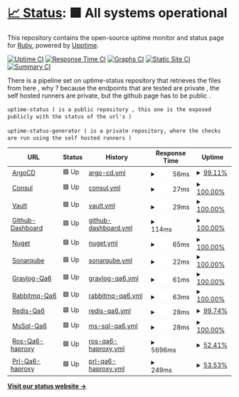 # [📈 Status](https://callruby.github.io/uptime-status): <!--live status--> **🟩 All systems operational**

This repository contains the open-source uptime monitor and status page for [Ruby](http://ruby.com), powered by [Upptime](https://github.com/upptime/upptime).

[![Uptime CI](https://github.com/callruby/uptime-status/workflows/Uptime%20CI/badge.svg)](https://github.com/callruby/uptime-status/actions?query=workflow%3A%22Uptime+CI%22)
[![Response Time CI](https://github.com/callruby/uptime-status/workflows/Response%20Time%20CI/badge.svg)](https://github.com/callruby/uptime-status/actions?query=workflow%3A%22Response+Time+CI%22)
[![Graphs CI](https://github.com/callruby/uptime-status/workflows/Graphs%20CI/badge.svg)](https://github.com/callruby/uptime-status/actions?query=workflow%3A%22Graphs+CI%22)
[![Static Site CI](https://github.com/callruby/uptime-status/workflows/Static%20Site%20CI/badge.svg)](https://github.com/callruby/uptime-status/actions?query=workflow%3A%22Static+Site+CI%22)
[![Summary CI](https://github.com/callruby/uptime-status/workflows/Summary%20CI/badge.svg)](https://github.com/callruby/uptime-status/actions?query=workflow%3A%22Summary+CI%22)

There is a pipeline set on uptime-status repository that retrieves the files from here , why ? because the endpoints that are tested are private , the self hosted runners are private, but the github page has to be public .

    uptime-status ( is a public repository , this one is the exposed publicly with the status of the url's )

    uptime-status-generator ( is a private repository, where the checks are run using the self hosted runners )

<!--start: status pages-->
<!-- This summary is generated by Upptime (https://github.com/upptime/upptime) -->
<!-- Do not edit this manually, your changes will be overwritten -->
<!-- prettier-ignore -->
| URL | Status | History | Response Time | Uptime |
| --- | ------ | ------- | ------------- | ------ |
| <img alt="" src="https://favicons.githubusercontent.com/null" height="13"> [ArgoCD](argocd.devops.ruby.com) | 🟩 Up | [argo-cd.yml](https://github.com/callruby/uptime-status-generator/commits/HEAD/history/argo-cd.yml) | <details><summary><img alt="Response time graph" src="./graphs/argo-cd/response-time-week.png" height="20"> 56ms</summary><br><a href="https://callruby.github.io/uptime-status/history/argo-cd"><img alt="Response time 56" src="https://img.shields.io/endpoint?url=https%3A%2F%2Fraw.githubusercontent.com%2Fcallruby%2Fuptime-status-generator%2FHEAD%2Fapi%2Fargo-cd%2Fresponse-time.json"></a><br><a href="https://callruby.github.io/uptime-status/history/argo-cd"><img alt="24-hour response time 67" src="https://img.shields.io/endpoint?url=https%3A%2F%2Fraw.githubusercontent.com%2Fcallruby%2Fuptime-status-generator%2FHEAD%2Fapi%2Fargo-cd%2Fresponse-time-day.json"></a><br><a href="https://callruby.github.io/uptime-status/history/argo-cd"><img alt="7-day response time 56" src="https://img.shields.io/endpoint?url=https%3A%2F%2Fraw.githubusercontent.com%2Fcallruby%2Fuptime-status-generator%2FHEAD%2Fapi%2Fargo-cd%2Fresponse-time-week.json"></a><br><a href="https://callruby.github.io/uptime-status/history/argo-cd"><img alt="30-day response time 56" src="https://img.shields.io/endpoint?url=https%3A%2F%2Fraw.githubusercontent.com%2Fcallruby%2Fuptime-status-generator%2FHEAD%2Fapi%2Fargo-cd%2Fresponse-time-month.json"></a><br><a href="https://callruby.github.io/uptime-status/history/argo-cd"><img alt="1-year response time 56" src="https://img.shields.io/endpoint?url=https%3A%2F%2Fraw.githubusercontent.com%2Fcallruby%2Fuptime-status-generator%2FHEAD%2Fapi%2Fargo-cd%2Fresponse-time-year.json"></a></details> | <details><summary><a href="https://callruby.github.io/uptime-status/history/argo-cd">99.11%</a></summary><a href="https://callruby.github.io/uptime-status/history/argo-cd"><img alt="All-time uptime 99.11%" src="https://img.shields.io/endpoint?url=https%3A%2F%2Fraw.githubusercontent.com%2Fcallruby%2Fuptime-status-generator%2FHEAD%2Fapi%2Fargo-cd%2Fuptime.json"></a><br><a href="https://callruby.github.io/uptime-status/history/argo-cd"><img alt="24-hour uptime 100.00%" src="https://img.shields.io/endpoint?url=https%3A%2F%2Fraw.githubusercontent.com%2Fcallruby%2Fuptime-status-generator%2FHEAD%2Fapi%2Fargo-cd%2Fuptime-day.json"></a><br><a href="https://callruby.github.io/uptime-status/history/argo-cd"><img alt="7-day uptime 99.11%" src="https://img.shields.io/endpoint?url=https%3A%2F%2Fraw.githubusercontent.com%2Fcallruby%2Fuptime-status-generator%2FHEAD%2Fapi%2Fargo-cd%2Fuptime-week.json"></a><br><a href="https://callruby.github.io/uptime-status/history/argo-cd"><img alt="30-day uptime 99.11%" src="https://img.shields.io/endpoint?url=https%3A%2F%2Fraw.githubusercontent.com%2Fcallruby%2Fuptime-status-generator%2FHEAD%2Fapi%2Fargo-cd%2Fuptime-month.json"></a><br><a href="https://callruby.github.io/uptime-status/history/argo-cd"><img alt="1-year uptime 99.11%" src="https://img.shields.io/endpoint?url=https%3A%2F%2Fraw.githubusercontent.com%2Fcallruby%2Fuptime-status-generator%2FHEAD%2Fapi%2Fargo-cd%2Fuptime-year.json"></a></details>
| <img alt="" src="https://favicons.githubusercontent.com/null" height="13"> [Consul](consul.devops.ruby.com) | 🟩 Up | [consul.yml](https://github.com/callruby/uptime-status-generator/commits/HEAD/history/consul.yml) | <details><summary><img alt="Response time graph" src="./graphs/consul/response-time-week.png" height="20"> 27ms</summary><br><a href="https://callruby.github.io/uptime-status/history/consul"><img alt="Response time 27" src="https://img.shields.io/endpoint?url=https%3A%2F%2Fraw.githubusercontent.com%2Fcallruby%2Fuptime-status-generator%2FHEAD%2Fapi%2Fconsul%2Fresponse-time.json"></a><br><a href="https://callruby.github.io/uptime-status/history/consul"><img alt="24-hour response time 33" src="https://img.shields.io/endpoint?url=https%3A%2F%2Fraw.githubusercontent.com%2Fcallruby%2Fuptime-status-generator%2FHEAD%2Fapi%2Fconsul%2Fresponse-time-day.json"></a><br><a href="https://callruby.github.io/uptime-status/history/consul"><img alt="7-day response time 27" src="https://img.shields.io/endpoint?url=https%3A%2F%2Fraw.githubusercontent.com%2Fcallruby%2Fuptime-status-generator%2FHEAD%2Fapi%2Fconsul%2Fresponse-time-week.json"></a><br><a href="https://callruby.github.io/uptime-status/history/consul"><img alt="30-day response time 27" src="https://img.shields.io/endpoint?url=https%3A%2F%2Fraw.githubusercontent.com%2Fcallruby%2Fuptime-status-generator%2FHEAD%2Fapi%2Fconsul%2Fresponse-time-month.json"></a><br><a href="https://callruby.github.io/uptime-status/history/consul"><img alt="1-year response time 27" src="https://img.shields.io/endpoint?url=https%3A%2F%2Fraw.githubusercontent.com%2Fcallruby%2Fuptime-status-generator%2FHEAD%2Fapi%2Fconsul%2Fresponse-time-year.json"></a></details> | <details><summary><a href="https://callruby.github.io/uptime-status/history/consul">100.00%</a></summary><a href="https://callruby.github.io/uptime-status/history/consul"><img alt="All-time uptime 100.00%" src="https://img.shields.io/endpoint?url=https%3A%2F%2Fraw.githubusercontent.com%2Fcallruby%2Fuptime-status-generator%2FHEAD%2Fapi%2Fconsul%2Fuptime.json"></a><br><a href="https://callruby.github.io/uptime-status/history/consul"><img alt="24-hour uptime 100.00%" src="https://img.shields.io/endpoint?url=https%3A%2F%2Fraw.githubusercontent.com%2Fcallruby%2Fuptime-status-generator%2FHEAD%2Fapi%2Fconsul%2Fuptime-day.json"></a><br><a href="https://callruby.github.io/uptime-status/history/consul"><img alt="7-day uptime 100.00%" src="https://img.shields.io/endpoint?url=https%3A%2F%2Fraw.githubusercontent.com%2Fcallruby%2Fuptime-status-generator%2FHEAD%2Fapi%2Fconsul%2Fuptime-week.json"></a><br><a href="https://callruby.github.io/uptime-status/history/consul"><img alt="30-day uptime 100.00%" src="https://img.shields.io/endpoint?url=https%3A%2F%2Fraw.githubusercontent.com%2Fcallruby%2Fuptime-status-generator%2FHEAD%2Fapi%2Fconsul%2Fuptime-month.json"></a><br><a href="https://callruby.github.io/uptime-status/history/consul"><img alt="1-year uptime 100.00%" src="https://img.shields.io/endpoint?url=https%3A%2F%2Fraw.githubusercontent.com%2Fcallruby%2Fuptime-status-generator%2FHEAD%2Fapi%2Fconsul%2Fuptime-year.json"></a></details>
| <img alt="" src="https://favicons.githubusercontent.com/8200" height="13"> [Vault](vault.devops.ruby.com:8200) | 🟩 Up | [vault.yml](https://github.com/callruby/uptime-status-generator/commits/HEAD/history/vault.yml) | <details><summary><img alt="Response time graph" src="./graphs/vault/response-time-week.png" height="20"> 29ms</summary><br><a href="https://callruby.github.io/uptime-status/history/vault"><img alt="Response time 29" src="https://img.shields.io/endpoint?url=https%3A%2F%2Fraw.githubusercontent.com%2Fcallruby%2Fuptime-status-generator%2FHEAD%2Fapi%2Fvault%2Fresponse-time.json"></a><br><a href="https://callruby.github.io/uptime-status/history/vault"><img alt="24-hour response time 23" src="https://img.shields.io/endpoint?url=https%3A%2F%2Fraw.githubusercontent.com%2Fcallruby%2Fuptime-status-generator%2FHEAD%2Fapi%2Fvault%2Fresponse-time-day.json"></a><br><a href="https://callruby.github.io/uptime-status/history/vault"><img alt="7-day response time 29" src="https://img.shields.io/endpoint?url=https%3A%2F%2Fraw.githubusercontent.com%2Fcallruby%2Fuptime-status-generator%2FHEAD%2Fapi%2Fvault%2Fresponse-time-week.json"></a><br><a href="https://callruby.github.io/uptime-status/history/vault"><img alt="30-day response time 29" src="https://img.shields.io/endpoint?url=https%3A%2F%2Fraw.githubusercontent.com%2Fcallruby%2Fuptime-status-generator%2FHEAD%2Fapi%2Fvault%2Fresponse-time-month.json"></a><br><a href="https://callruby.github.io/uptime-status/history/vault"><img alt="1-year response time 29" src="https://img.shields.io/endpoint?url=https%3A%2F%2Fraw.githubusercontent.com%2Fcallruby%2Fuptime-status-generator%2FHEAD%2Fapi%2Fvault%2Fresponse-time-year.json"></a></details> | <details><summary><a href="https://callruby.github.io/uptime-status/history/vault">100.00%</a></summary><a href="https://callruby.github.io/uptime-status/history/vault"><img alt="All-time uptime 100.00%" src="https://img.shields.io/endpoint?url=https%3A%2F%2Fraw.githubusercontent.com%2Fcallruby%2Fuptime-status-generator%2FHEAD%2Fapi%2Fvault%2Fuptime.json"></a><br><a href="https://callruby.github.io/uptime-status/history/vault"><img alt="24-hour uptime 100.00%" src="https://img.shields.io/endpoint?url=https%3A%2F%2Fraw.githubusercontent.com%2Fcallruby%2Fuptime-status-generator%2FHEAD%2Fapi%2Fvault%2Fuptime-day.json"></a><br><a href="https://callruby.github.io/uptime-status/history/vault"><img alt="7-day uptime 100.00%" src="https://img.shields.io/endpoint?url=https%3A%2F%2Fraw.githubusercontent.com%2Fcallruby%2Fuptime-status-generator%2FHEAD%2Fapi%2Fvault%2Fuptime-week.json"></a><br><a href="https://callruby.github.io/uptime-status/history/vault"><img alt="30-day uptime 100.00%" src="https://img.shields.io/endpoint?url=https%3A%2F%2Fraw.githubusercontent.com%2Fcallruby%2Fuptime-status-generator%2FHEAD%2Fapi%2Fvault%2Fuptime-month.json"></a><br><a href="https://callruby.github.io/uptime-status/history/vault"><img alt="1-year uptime 100.00%" src="https://img.shields.io/endpoint?url=https%3A%2F%2Fraw.githubusercontent.com%2Fcallruby%2Fuptime-status-generator%2FHEAD%2Fapi%2Fvault%2Fuptime-year.json"></a></details>
| <img alt="" src="https://favicons.githubusercontent.com/8080" height="13"> [Github-Dashboard](github-dashboard.dev.devops.ruby.com:8080) | 🟩 Up | [github-dashboard.yml](https://github.com/callruby/uptime-status-generator/commits/HEAD/history/github-dashboard.yml) | <details><summary><img alt="Response time graph" src="./graphs/github-dashboard/response-time-week.png" height="20"> 114ms</summary><br><a href="https://callruby.github.io/uptime-status/history/github-dashboard"><img alt="Response time 114" src="https://img.shields.io/endpoint?url=https%3A%2F%2Fraw.githubusercontent.com%2Fcallruby%2Fuptime-status-generator%2FHEAD%2Fapi%2Fgithub-dashboard%2Fresponse-time.json"></a><br><a href="https://callruby.github.io/uptime-status/history/github-dashboard"><img alt="24-hour response time 59" src="https://img.shields.io/endpoint?url=https%3A%2F%2Fraw.githubusercontent.com%2Fcallruby%2Fuptime-status-generator%2FHEAD%2Fapi%2Fgithub-dashboard%2Fresponse-time-day.json"></a><br><a href="https://callruby.github.io/uptime-status/history/github-dashboard"><img alt="7-day response time 114" src="https://img.shields.io/endpoint?url=https%3A%2F%2Fraw.githubusercontent.com%2Fcallruby%2Fuptime-status-generator%2FHEAD%2Fapi%2Fgithub-dashboard%2Fresponse-time-week.json"></a><br><a href="https://callruby.github.io/uptime-status/history/github-dashboard"><img alt="30-day response time 114" src="https://img.shields.io/endpoint?url=https%3A%2F%2Fraw.githubusercontent.com%2Fcallruby%2Fuptime-status-generator%2FHEAD%2Fapi%2Fgithub-dashboard%2Fresponse-time-month.json"></a><br><a href="https://callruby.github.io/uptime-status/history/github-dashboard"><img alt="1-year response time 114" src="https://img.shields.io/endpoint?url=https%3A%2F%2Fraw.githubusercontent.com%2Fcallruby%2Fuptime-status-generator%2FHEAD%2Fapi%2Fgithub-dashboard%2Fresponse-time-year.json"></a></details> | <details><summary><a href="https://callruby.github.io/uptime-status/history/github-dashboard">100.00%</a></summary><a href="https://callruby.github.io/uptime-status/history/github-dashboard"><img alt="All-time uptime 100.00%" src="https://img.shields.io/endpoint?url=https%3A%2F%2Fraw.githubusercontent.com%2Fcallruby%2Fuptime-status-generator%2FHEAD%2Fapi%2Fgithub-dashboard%2Fuptime.json"></a><br><a href="https://callruby.github.io/uptime-status/history/github-dashboard"><img alt="24-hour uptime 100.00%" src="https://img.shields.io/endpoint?url=https%3A%2F%2Fraw.githubusercontent.com%2Fcallruby%2Fuptime-status-generator%2FHEAD%2Fapi%2Fgithub-dashboard%2Fuptime-day.json"></a><br><a href="https://callruby.github.io/uptime-status/history/github-dashboard"><img alt="7-day uptime 100.00%" src="https://img.shields.io/endpoint?url=https%3A%2F%2Fraw.githubusercontent.com%2Fcallruby%2Fuptime-status-generator%2FHEAD%2Fapi%2Fgithub-dashboard%2Fuptime-week.json"></a><br><a href="https://callruby.github.io/uptime-status/history/github-dashboard"><img alt="30-day uptime 100.00%" src="https://img.shields.io/endpoint?url=https%3A%2F%2Fraw.githubusercontent.com%2Fcallruby%2Fuptime-status-generator%2FHEAD%2Fapi%2Fgithub-dashboard%2Fuptime-month.json"></a><br><a href="https://callruby.github.io/uptime-status/history/github-dashboard"><img alt="1-year uptime 100.00%" src="https://img.shields.io/endpoint?url=https%3A%2F%2Fraw.githubusercontent.com%2Fcallruby%2Fuptime-status-generator%2FHEAD%2Fapi%2Fgithub-dashboard%2Fuptime-year.json"></a></details>
| <img alt="" src="https://favicons.githubusercontent.com/null" height="13"> [Nuget](nuget.callruby.online) | 🟩 Up | [nuget.yml](https://github.com/callruby/uptime-status-generator/commits/HEAD/history/nuget.yml) | <details><summary><img alt="Response time graph" src="./graphs/nuget/response-time-week.png" height="20"> 65ms</summary><br><a href="https://callruby.github.io/uptime-status/history/nuget"><img alt="Response time 65" src="https://img.shields.io/endpoint?url=https%3A%2F%2Fraw.githubusercontent.com%2Fcallruby%2Fuptime-status-generator%2FHEAD%2Fapi%2Fnuget%2Fresponse-time.json"></a><br><a href="https://callruby.github.io/uptime-status/history/nuget"><img alt="24-hour response time 65" src="https://img.shields.io/endpoint?url=https%3A%2F%2Fraw.githubusercontent.com%2Fcallruby%2Fuptime-status-generator%2FHEAD%2Fapi%2Fnuget%2Fresponse-time-day.json"></a><br><a href="https://callruby.github.io/uptime-status/history/nuget"><img alt="7-day response time 65" src="https://img.shields.io/endpoint?url=https%3A%2F%2Fraw.githubusercontent.com%2Fcallruby%2Fuptime-status-generator%2FHEAD%2Fapi%2Fnuget%2Fresponse-time-week.json"></a><br><a href="https://callruby.github.io/uptime-status/history/nuget"><img alt="30-day response time 65" src="https://img.shields.io/endpoint?url=https%3A%2F%2Fraw.githubusercontent.com%2Fcallruby%2Fuptime-status-generator%2FHEAD%2Fapi%2Fnuget%2Fresponse-time-month.json"></a><br><a href="https://callruby.github.io/uptime-status/history/nuget"><img alt="1-year response time 65" src="https://img.shields.io/endpoint?url=https%3A%2F%2Fraw.githubusercontent.com%2Fcallruby%2Fuptime-status-generator%2FHEAD%2Fapi%2Fnuget%2Fresponse-time-year.json"></a></details> | <details><summary><a href="https://callruby.github.io/uptime-status/history/nuget">100.00%</a></summary><a href="https://callruby.github.io/uptime-status/history/nuget"><img alt="All-time uptime 100.00%" src="https://img.shields.io/endpoint?url=https%3A%2F%2Fraw.githubusercontent.com%2Fcallruby%2Fuptime-status-generator%2FHEAD%2Fapi%2Fnuget%2Fuptime.json"></a><br><a href="https://callruby.github.io/uptime-status/history/nuget"><img alt="24-hour uptime 100.00%" src="https://img.shields.io/endpoint?url=https%3A%2F%2Fraw.githubusercontent.com%2Fcallruby%2Fuptime-status-generator%2FHEAD%2Fapi%2Fnuget%2Fuptime-day.json"></a><br><a href="https://callruby.github.io/uptime-status/history/nuget"><img alt="7-day uptime 100.00%" src="https://img.shields.io/endpoint?url=https%3A%2F%2Fraw.githubusercontent.com%2Fcallruby%2Fuptime-status-generator%2FHEAD%2Fapi%2Fnuget%2Fuptime-week.json"></a><br><a href="https://callruby.github.io/uptime-status/history/nuget"><img alt="30-day uptime 100.00%" src="https://img.shields.io/endpoint?url=https%3A%2F%2Fraw.githubusercontent.com%2Fcallruby%2Fuptime-status-generator%2FHEAD%2Fapi%2Fnuget%2Fuptime-month.json"></a><br><a href="https://callruby.github.io/uptime-status/history/nuget"><img alt="1-year uptime 100.00%" src="https://img.shields.io/endpoint?url=https%3A%2F%2Fraw.githubusercontent.com%2Fcallruby%2Fuptime-status-generator%2FHEAD%2Fapi%2Fnuget%2Fuptime-year.json"></a></details>
| <img alt="" src="https://favicons.githubusercontent.com/9000" height="13"> [Sonarqube](sonarqube.devops.ruby.com:9000) | 🟩 Up | [sonarqube.yml](https://github.com/callruby/uptime-status-generator/commits/HEAD/history/sonarqube.yml) | <details><summary><img alt="Response time graph" src="./graphs/sonarqube/response-time-week.png" height="20"> 22ms</summary><br><a href="https://callruby.github.io/uptime-status/history/sonarqube"><img alt="Response time 22" src="https://img.shields.io/endpoint?url=https%3A%2F%2Fraw.githubusercontent.com%2Fcallruby%2Fuptime-status-generator%2FHEAD%2Fapi%2Fsonarqube%2Fresponse-time.json"></a><br><a href="https://callruby.github.io/uptime-status/history/sonarqube"><img alt="24-hour response time 22" src="https://img.shields.io/endpoint?url=https%3A%2F%2Fraw.githubusercontent.com%2Fcallruby%2Fuptime-status-generator%2FHEAD%2Fapi%2Fsonarqube%2Fresponse-time-day.json"></a><br><a href="https://callruby.github.io/uptime-status/history/sonarqube"><img alt="7-day response time 22" src="https://img.shields.io/endpoint?url=https%3A%2F%2Fraw.githubusercontent.com%2Fcallruby%2Fuptime-status-generator%2FHEAD%2Fapi%2Fsonarqube%2Fresponse-time-week.json"></a><br><a href="https://callruby.github.io/uptime-status/history/sonarqube"><img alt="30-day response time 22" src="https://img.shields.io/endpoint?url=https%3A%2F%2Fraw.githubusercontent.com%2Fcallruby%2Fuptime-status-generator%2FHEAD%2Fapi%2Fsonarqube%2Fresponse-time-month.json"></a><br><a href="https://callruby.github.io/uptime-status/history/sonarqube"><img alt="1-year response time 22" src="https://img.shields.io/endpoint?url=https%3A%2F%2Fraw.githubusercontent.com%2Fcallruby%2Fuptime-status-generator%2FHEAD%2Fapi%2Fsonarqube%2Fresponse-time-year.json"></a></details> | <details><summary><a href="https://callruby.github.io/uptime-status/history/sonarqube">100.00%</a></summary><a href="https://callruby.github.io/uptime-status/history/sonarqube"><img alt="All-time uptime 100.00%" src="https://img.shields.io/endpoint?url=https%3A%2F%2Fraw.githubusercontent.com%2Fcallruby%2Fuptime-status-generator%2FHEAD%2Fapi%2Fsonarqube%2Fuptime.json"></a><br><a href="https://callruby.github.io/uptime-status/history/sonarqube"><img alt="24-hour uptime 100.00%" src="https://img.shields.io/endpoint?url=https%3A%2F%2Fraw.githubusercontent.com%2Fcallruby%2Fuptime-status-generator%2FHEAD%2Fapi%2Fsonarqube%2Fuptime-day.json"></a><br><a href="https://callruby.github.io/uptime-status/history/sonarqube"><img alt="7-day uptime 100.00%" src="https://img.shields.io/endpoint?url=https%3A%2F%2Fraw.githubusercontent.com%2Fcallruby%2Fuptime-status-generator%2FHEAD%2Fapi%2Fsonarqube%2Fuptime-week.json"></a><br><a href="https://callruby.github.io/uptime-status/history/sonarqube"><img alt="30-day uptime 100.00%" src="https://img.shields.io/endpoint?url=https%3A%2F%2Fraw.githubusercontent.com%2Fcallruby%2Fuptime-status-generator%2FHEAD%2Fapi%2Fsonarqube%2Fuptime-month.json"></a><br><a href="https://callruby.github.io/uptime-status/history/sonarqube"><img alt="1-year uptime 100.00%" src="https://img.shields.io/endpoint?url=https%3A%2F%2Fraw.githubusercontent.com%2Fcallruby%2Fuptime-status-generator%2FHEAD%2Fapi%2Fsonarqube%2Fuptime-year.json"></a></details>
| <img alt="" src="https://favicons.githubusercontent.com/9000" height="13"> [Graylog-Qa6](graylog-qa6.dev.devops.ruby.com:9000) | 🟩 Up | [graylog-qa6.yml](https://github.com/callruby/uptime-status-generator/commits/HEAD/history/graylog-qa6.yml) | <details><summary><img alt="Response time graph" src="./graphs/graylog-qa6/response-time-week.png" height="20"> 61ms</summary><br><a href="https://callruby.github.io/uptime-status/history/graylog-qa6"><img alt="Response time 61" src="https://img.shields.io/endpoint?url=https%3A%2F%2Fraw.githubusercontent.com%2Fcallruby%2Fuptime-status-generator%2FHEAD%2Fapi%2Fgraylog-qa6%2Fresponse-time.json"></a><br><a href="https://callruby.github.io/uptime-status/history/graylog-qa6"><img alt="24-hour response time 57" src="https://img.shields.io/endpoint?url=https%3A%2F%2Fraw.githubusercontent.com%2Fcallruby%2Fuptime-status-generator%2FHEAD%2Fapi%2Fgraylog-qa6%2Fresponse-time-day.json"></a><br><a href="https://callruby.github.io/uptime-status/history/graylog-qa6"><img alt="7-day response time 61" src="https://img.shields.io/endpoint?url=https%3A%2F%2Fraw.githubusercontent.com%2Fcallruby%2Fuptime-status-generator%2FHEAD%2Fapi%2Fgraylog-qa6%2Fresponse-time-week.json"></a><br><a href="https://callruby.github.io/uptime-status/history/graylog-qa6"><img alt="30-day response time 61" src="https://img.shields.io/endpoint?url=https%3A%2F%2Fraw.githubusercontent.com%2Fcallruby%2Fuptime-status-generator%2FHEAD%2Fapi%2Fgraylog-qa6%2Fresponse-time-month.json"></a><br><a href="https://callruby.github.io/uptime-status/history/graylog-qa6"><img alt="1-year response time 61" src="https://img.shields.io/endpoint?url=https%3A%2F%2Fraw.githubusercontent.com%2Fcallruby%2Fuptime-status-generator%2FHEAD%2Fapi%2Fgraylog-qa6%2Fresponse-time-year.json"></a></details> | <details><summary><a href="https://callruby.github.io/uptime-status/history/graylog-qa6">100.00%</a></summary><a href="https://callruby.github.io/uptime-status/history/graylog-qa6"><img alt="All-time uptime 100.00%" src="https://img.shields.io/endpoint?url=https%3A%2F%2Fraw.githubusercontent.com%2Fcallruby%2Fuptime-status-generator%2FHEAD%2Fapi%2Fgraylog-qa6%2Fuptime.json"></a><br><a href="https://callruby.github.io/uptime-status/history/graylog-qa6"><img alt="24-hour uptime 100.00%" src="https://img.shields.io/endpoint?url=https%3A%2F%2Fraw.githubusercontent.com%2Fcallruby%2Fuptime-status-generator%2FHEAD%2Fapi%2Fgraylog-qa6%2Fuptime-day.json"></a><br><a href="https://callruby.github.io/uptime-status/history/graylog-qa6"><img alt="7-day uptime 100.00%" src="https://img.shields.io/endpoint?url=https%3A%2F%2Fraw.githubusercontent.com%2Fcallruby%2Fuptime-status-generator%2FHEAD%2Fapi%2Fgraylog-qa6%2Fuptime-week.json"></a><br><a href="https://callruby.github.io/uptime-status/history/graylog-qa6"><img alt="30-day uptime 100.00%" src="https://img.shields.io/endpoint?url=https%3A%2F%2Fraw.githubusercontent.com%2Fcallruby%2Fuptime-status-generator%2FHEAD%2Fapi%2Fgraylog-qa6%2Fuptime-month.json"></a><br><a href="https://callruby.github.io/uptime-status/history/graylog-qa6"><img alt="1-year uptime 100.00%" src="https://img.shields.io/endpoint?url=https%3A%2F%2Fraw.githubusercontent.com%2Fcallruby%2Fuptime-status-generator%2FHEAD%2Fapi%2Fgraylog-qa6%2Fuptime-year.json"></a></details>
| <img alt="" src="https://favicons.githubusercontent.com/15672" height="13"> [Rabbitmq-Qa6](rabbitmq-qa6.dev.devops.ruby.com:15672) | 🟩 Up | [rabbitmq-qa6.yml](https://github.com/callruby/uptime-status-generator/commits/HEAD/history/rabbitmq-qa6.yml) | <details><summary><img alt="Response time graph" src="./graphs/rabbitmq-qa6/response-time-week.png" height="20"> 63ms</summary><br><a href="https://callruby.github.io/uptime-status/history/rabbitmq-qa6"><img alt="Response time 63" src="https://img.shields.io/endpoint?url=https%3A%2F%2Fraw.githubusercontent.com%2Fcallruby%2Fuptime-status-generator%2FHEAD%2Fapi%2Frabbitmq-qa6%2Fresponse-time.json"></a><br><a href="https://callruby.github.io/uptime-status/history/rabbitmq-qa6"><img alt="24-hour response time 60" src="https://img.shields.io/endpoint?url=https%3A%2F%2Fraw.githubusercontent.com%2Fcallruby%2Fuptime-status-generator%2FHEAD%2Fapi%2Frabbitmq-qa6%2Fresponse-time-day.json"></a><br><a href="https://callruby.github.io/uptime-status/history/rabbitmq-qa6"><img alt="7-day response time 63" src="https://img.shields.io/endpoint?url=https%3A%2F%2Fraw.githubusercontent.com%2Fcallruby%2Fuptime-status-generator%2FHEAD%2Fapi%2Frabbitmq-qa6%2Fresponse-time-week.json"></a><br><a href="https://callruby.github.io/uptime-status/history/rabbitmq-qa6"><img alt="30-day response time 63" src="https://img.shields.io/endpoint?url=https%3A%2F%2Fraw.githubusercontent.com%2Fcallruby%2Fuptime-status-generator%2FHEAD%2Fapi%2Frabbitmq-qa6%2Fresponse-time-month.json"></a><br><a href="https://callruby.github.io/uptime-status/history/rabbitmq-qa6"><img alt="1-year response time 63" src="https://img.shields.io/endpoint?url=https%3A%2F%2Fraw.githubusercontent.com%2Fcallruby%2Fuptime-status-generator%2FHEAD%2Fapi%2Frabbitmq-qa6%2Fresponse-time-year.json"></a></details> | <details><summary><a href="https://callruby.github.io/uptime-status/history/rabbitmq-qa6">100.00%</a></summary><a href="https://callruby.github.io/uptime-status/history/rabbitmq-qa6"><img alt="All-time uptime 100.00%" src="https://img.shields.io/endpoint?url=https%3A%2F%2Fraw.githubusercontent.com%2Fcallruby%2Fuptime-status-generator%2FHEAD%2Fapi%2Frabbitmq-qa6%2Fuptime.json"></a><br><a href="https://callruby.github.io/uptime-status/history/rabbitmq-qa6"><img alt="24-hour uptime 100.00%" src="https://img.shields.io/endpoint?url=https%3A%2F%2Fraw.githubusercontent.com%2Fcallruby%2Fuptime-status-generator%2FHEAD%2Fapi%2Frabbitmq-qa6%2Fuptime-day.json"></a><br><a href="https://callruby.github.io/uptime-status/history/rabbitmq-qa6"><img alt="7-day uptime 100.00%" src="https://img.shields.io/endpoint?url=https%3A%2F%2Fraw.githubusercontent.com%2Fcallruby%2Fuptime-status-generator%2FHEAD%2Fapi%2Frabbitmq-qa6%2Fuptime-week.json"></a><br><a href="https://callruby.github.io/uptime-status/history/rabbitmq-qa6"><img alt="30-day uptime 100.00%" src="https://img.shields.io/endpoint?url=https%3A%2F%2Fraw.githubusercontent.com%2Fcallruby%2Fuptime-status-generator%2FHEAD%2Fapi%2Frabbitmq-qa6%2Fuptime-month.json"></a><br><a href="https://callruby.github.io/uptime-status/history/rabbitmq-qa6"><img alt="1-year uptime 100.00%" src="https://img.shields.io/endpoint?url=https%3A%2F%2Fraw.githubusercontent.com%2Fcallruby%2Fuptime-status-generator%2FHEAD%2Fapi%2Frabbitmq-qa6%2Fuptime-year.json"></a></details>
| <img alt="" src="https://favicons.githubusercontent.com/null" height="13"> [Redis-Qa6](redis-qa6.dev.devops.ruby.com) | 🟩 Up | [redis-qa6.yml](https://github.com/callruby/uptime-status-generator/commits/HEAD/history/redis-qa6.yml) | <details><summary><img alt="Response time graph" src="./graphs/redis-qa6/response-time-week.png" height="20"> 28ms</summary><br><a href="https://callruby.github.io/uptime-status/history/redis-qa6"><img alt="Response time 28" src="https://img.shields.io/endpoint?url=https%3A%2F%2Fraw.githubusercontent.com%2Fcallruby%2Fuptime-status-generator%2FHEAD%2Fapi%2Fredis-qa6%2Fresponse-time.json"></a><br><a href="https://callruby.github.io/uptime-status/history/redis-qa6"><img alt="24-hour response time 28" src="https://img.shields.io/endpoint?url=https%3A%2F%2Fraw.githubusercontent.com%2Fcallruby%2Fuptime-status-generator%2FHEAD%2Fapi%2Fredis-qa6%2Fresponse-time-day.json"></a><br><a href="https://callruby.github.io/uptime-status/history/redis-qa6"><img alt="7-day response time 28" src="https://img.shields.io/endpoint?url=https%3A%2F%2Fraw.githubusercontent.com%2Fcallruby%2Fuptime-status-generator%2FHEAD%2Fapi%2Fredis-qa6%2Fresponse-time-week.json"></a><br><a href="https://callruby.github.io/uptime-status/history/redis-qa6"><img alt="30-day response time 28" src="https://img.shields.io/endpoint?url=https%3A%2F%2Fraw.githubusercontent.com%2Fcallruby%2Fuptime-status-generator%2FHEAD%2Fapi%2Fredis-qa6%2Fresponse-time-month.json"></a><br><a href="https://callruby.github.io/uptime-status/history/redis-qa6"><img alt="1-year response time 28" src="https://img.shields.io/endpoint?url=https%3A%2F%2Fraw.githubusercontent.com%2Fcallruby%2Fuptime-status-generator%2FHEAD%2Fapi%2Fredis-qa6%2Fresponse-time-year.json"></a></details> | <details><summary><a href="https://callruby.github.io/uptime-status/history/redis-qa6">99.74%</a></summary><a href="https://callruby.github.io/uptime-status/history/redis-qa6"><img alt="All-time uptime 99.74%" src="https://img.shields.io/endpoint?url=https%3A%2F%2Fraw.githubusercontent.com%2Fcallruby%2Fuptime-status-generator%2FHEAD%2Fapi%2Fredis-qa6%2Fuptime.json"></a><br><a href="https://callruby.github.io/uptime-status/history/redis-qa6"><img alt="24-hour uptime 100.00%" src="https://img.shields.io/endpoint?url=https%3A%2F%2Fraw.githubusercontent.com%2Fcallruby%2Fuptime-status-generator%2FHEAD%2Fapi%2Fredis-qa6%2Fuptime-day.json"></a><br><a href="https://callruby.github.io/uptime-status/history/redis-qa6"><img alt="7-day uptime 99.74%" src="https://img.shields.io/endpoint?url=https%3A%2F%2Fraw.githubusercontent.com%2Fcallruby%2Fuptime-status-generator%2FHEAD%2Fapi%2Fredis-qa6%2Fuptime-week.json"></a><br><a href="https://callruby.github.io/uptime-status/history/redis-qa6"><img alt="30-day uptime 99.74%" src="https://img.shields.io/endpoint?url=https%3A%2F%2Fraw.githubusercontent.com%2Fcallruby%2Fuptime-status-generator%2FHEAD%2Fapi%2Fredis-qa6%2Fuptime-month.json"></a><br><a href="https://callruby.github.io/uptime-status/history/redis-qa6"><img alt="1-year uptime 99.74%" src="https://img.shields.io/endpoint?url=https%3A%2F%2Fraw.githubusercontent.com%2Fcallruby%2Fuptime-status-generator%2FHEAD%2Fapi%2Fredis-qa6%2Fuptime-year.json"></a></details>
| <img alt="" src="https://favicons.githubusercontent.com/null" height="13"> [MsSql-Qa6](mssqldb-master-qa6.dev.devops.ruby.com) | 🟩 Up | [ms-sql-qa6.yml](https://github.com/callruby/uptime-status-generator/commits/HEAD/history/ms-sql-qa6.yml) | <details><summary><img alt="Response time graph" src="./graphs/ms-sql-qa6/response-time-week.png" height="20"> 28ms</summary><br><a href="https://callruby.github.io/uptime-status/history/ms-sql-qa6"><img alt="Response time 28" src="https://img.shields.io/endpoint?url=https%3A%2F%2Fraw.githubusercontent.com%2Fcallruby%2Fuptime-status-generator%2FHEAD%2Fapi%2Fms-sql-qa6%2Fresponse-time.json"></a><br><a href="https://callruby.github.io/uptime-status/history/ms-sql-qa6"><img alt="24-hour response time 27" src="https://img.shields.io/endpoint?url=https%3A%2F%2Fraw.githubusercontent.com%2Fcallruby%2Fuptime-status-generator%2FHEAD%2Fapi%2Fms-sql-qa6%2Fresponse-time-day.json"></a><br><a href="https://callruby.github.io/uptime-status/history/ms-sql-qa6"><img alt="7-day response time 28" src="https://img.shields.io/endpoint?url=https%3A%2F%2Fraw.githubusercontent.com%2Fcallruby%2Fuptime-status-generator%2FHEAD%2Fapi%2Fms-sql-qa6%2Fresponse-time-week.json"></a><br><a href="https://callruby.github.io/uptime-status/history/ms-sql-qa6"><img alt="30-day response time 28" src="https://img.shields.io/endpoint?url=https%3A%2F%2Fraw.githubusercontent.com%2Fcallruby%2Fuptime-status-generator%2FHEAD%2Fapi%2Fms-sql-qa6%2Fresponse-time-month.json"></a><br><a href="https://callruby.github.io/uptime-status/history/ms-sql-qa6"><img alt="1-year response time 28" src="https://img.shields.io/endpoint?url=https%3A%2F%2Fraw.githubusercontent.com%2Fcallruby%2Fuptime-status-generator%2FHEAD%2Fapi%2Fms-sql-qa6%2Fresponse-time-year.json"></a></details> | <details><summary><a href="https://callruby.github.io/uptime-status/history/ms-sql-qa6">100.00%</a></summary><a href="https://callruby.github.io/uptime-status/history/ms-sql-qa6"><img alt="All-time uptime 100.00%" src="https://img.shields.io/endpoint?url=https%3A%2F%2Fraw.githubusercontent.com%2Fcallruby%2Fuptime-status-generator%2FHEAD%2Fapi%2Fms-sql-qa6%2Fuptime.json"></a><br><a href="https://callruby.github.io/uptime-status/history/ms-sql-qa6"><img alt="24-hour uptime 100.00%" src="https://img.shields.io/endpoint?url=https%3A%2F%2Fraw.githubusercontent.com%2Fcallruby%2Fuptime-status-generator%2FHEAD%2Fapi%2Fms-sql-qa6%2Fuptime-day.json"></a><br><a href="https://callruby.github.io/uptime-status/history/ms-sql-qa6"><img alt="7-day uptime 100.00%" src="https://img.shields.io/endpoint?url=https%3A%2F%2Fraw.githubusercontent.com%2Fcallruby%2Fuptime-status-generator%2FHEAD%2Fapi%2Fms-sql-qa6%2Fuptime-week.json"></a><br><a href="https://callruby.github.io/uptime-status/history/ms-sql-qa6"><img alt="30-day uptime 100.00%" src="https://img.shields.io/endpoint?url=https%3A%2F%2Fraw.githubusercontent.com%2Fcallruby%2Fuptime-status-generator%2FHEAD%2Fapi%2Fms-sql-qa6%2Fuptime-month.json"></a><br><a href="https://callruby.github.io/uptime-status/history/ms-sql-qa6"><img alt="1-year uptime 100.00%" src="https://img.shields.io/endpoint?url=https%3A%2F%2Fraw.githubusercontent.com%2Fcallruby%2Fuptime-status-generator%2FHEAD%2Fapi%2Fms-sql-qa6%2Fuptime-year.json"></a></details>
| <img alt="" src="https://favicons.githubusercontent.com/null" height="13"> [Ros-Qa6-haproxy](qa6ros.dev.devops.ruby.com) | 🟩 Up | [ros-qa6-haproxy.yml](https://github.com/callruby/uptime-status-generator/commits/HEAD/history/ros-qa6-haproxy.yml) | <details><summary><img alt="Response time graph" src="./graphs/ros-qa6-haproxy/response-time-week.png" height="20"> 5696ms</summary><br><a href="https://callruby.github.io/uptime-status/history/ros-qa6-haproxy"><img alt="Response time 5696" src="https://img.shields.io/endpoint?url=https%3A%2F%2Fraw.githubusercontent.com%2Fcallruby%2Fuptime-status-generator%2FHEAD%2Fapi%2Fros-qa6-haproxy%2Fresponse-time.json"></a><br><a href="https://callruby.github.io/uptime-status/history/ros-qa6-haproxy"><img alt="24-hour response time 6567" src="https://img.shields.io/endpoint?url=https%3A%2F%2Fraw.githubusercontent.com%2Fcallruby%2Fuptime-status-generator%2FHEAD%2Fapi%2Fros-qa6-haproxy%2Fresponse-time-day.json"></a><br><a href="https://callruby.github.io/uptime-status/history/ros-qa6-haproxy"><img alt="7-day response time 5696" src="https://img.shields.io/endpoint?url=https%3A%2F%2Fraw.githubusercontent.com%2Fcallruby%2Fuptime-status-generator%2FHEAD%2Fapi%2Fros-qa6-haproxy%2Fresponse-time-week.json"></a><br><a href="https://callruby.github.io/uptime-status/history/ros-qa6-haproxy"><img alt="30-day response time 5696" src="https://img.shields.io/endpoint?url=https%3A%2F%2Fraw.githubusercontent.com%2Fcallruby%2Fuptime-status-generator%2FHEAD%2Fapi%2Fros-qa6-haproxy%2Fresponse-time-month.json"></a><br><a href="https://callruby.github.io/uptime-status/history/ros-qa6-haproxy"><img alt="1-year response time 5696" src="https://img.shields.io/endpoint?url=https%3A%2F%2Fraw.githubusercontent.com%2Fcallruby%2Fuptime-status-generator%2FHEAD%2Fapi%2Fros-qa6-haproxy%2Fresponse-time-year.json"></a></details> | <details><summary><a href="https://callruby.github.io/uptime-status/history/ros-qa6-haproxy">52.41%</a></summary><a href="https://callruby.github.io/uptime-status/history/ros-qa6-haproxy"><img alt="All-time uptime 52.41%" src="https://img.shields.io/endpoint?url=https%3A%2F%2Fraw.githubusercontent.com%2Fcallruby%2Fuptime-status-generator%2FHEAD%2Fapi%2Fros-qa6-haproxy%2Fuptime.json"></a><br><a href="https://callruby.github.io/uptime-status/history/ros-qa6-haproxy"><img alt="24-hour uptime 100.00%" src="https://img.shields.io/endpoint?url=https%3A%2F%2Fraw.githubusercontent.com%2Fcallruby%2Fuptime-status-generator%2FHEAD%2Fapi%2Fros-qa6-haproxy%2Fuptime-day.json"></a><br><a href="https://callruby.github.io/uptime-status/history/ros-qa6-haproxy"><img alt="7-day uptime 52.41%" src="https://img.shields.io/endpoint?url=https%3A%2F%2Fraw.githubusercontent.com%2Fcallruby%2Fuptime-status-generator%2FHEAD%2Fapi%2Fros-qa6-haproxy%2Fuptime-week.json"></a><br><a href="https://callruby.github.io/uptime-status/history/ros-qa6-haproxy"><img alt="30-day uptime 52.41%" src="https://img.shields.io/endpoint?url=https%3A%2F%2Fraw.githubusercontent.com%2Fcallruby%2Fuptime-status-generator%2FHEAD%2Fapi%2Fros-qa6-haproxy%2Fuptime-month.json"></a><br><a href="https://callruby.github.io/uptime-status/history/ros-qa6-haproxy"><img alt="1-year uptime 52.41%" src="https://img.shields.io/endpoint?url=https%3A%2F%2Fraw.githubusercontent.com%2Fcallruby%2Fuptime-status-generator%2FHEAD%2Fapi%2Fros-qa6-haproxy%2Fuptime-year.json"></a></details>
| <img alt="" src="https://favicons.githubusercontent.com/null" height="13"> [Prl-Qa6-haproxy](qa6prl.dev.devops.ruby.com) | 🟩 Up | [prl-qa6-haproxy.yml](https://github.com/callruby/uptime-status-generator/commits/HEAD/history/prl-qa6-haproxy.yml) | <details><summary><img alt="Response time graph" src="./graphs/prl-qa6-haproxy/response-time-week.png" height="20"> 249ms</summary><br><a href="https://callruby.github.io/uptime-status/history/prl-qa6-haproxy"><img alt="Response time 249" src="https://img.shields.io/endpoint?url=https%3A%2F%2Fraw.githubusercontent.com%2Fcallruby%2Fuptime-status-generator%2FHEAD%2Fapi%2Fprl-qa6-haproxy%2Fresponse-time.json"></a><br><a href="https://callruby.github.io/uptime-status/history/prl-qa6-haproxy"><img alt="24-hour response time 280" src="https://img.shields.io/endpoint?url=https%3A%2F%2Fraw.githubusercontent.com%2Fcallruby%2Fuptime-status-generator%2FHEAD%2Fapi%2Fprl-qa6-haproxy%2Fresponse-time-day.json"></a><br><a href="https://callruby.github.io/uptime-status/history/prl-qa6-haproxy"><img alt="7-day response time 249" src="https://img.shields.io/endpoint?url=https%3A%2F%2Fraw.githubusercontent.com%2Fcallruby%2Fuptime-status-generator%2FHEAD%2Fapi%2Fprl-qa6-haproxy%2Fresponse-time-week.json"></a><br><a href="https://callruby.github.io/uptime-status/history/prl-qa6-haproxy"><img alt="30-day response time 249" src="https://img.shields.io/endpoint?url=https%3A%2F%2Fraw.githubusercontent.com%2Fcallruby%2Fuptime-status-generator%2FHEAD%2Fapi%2Fprl-qa6-haproxy%2Fresponse-time-month.json"></a><br><a href="https://callruby.github.io/uptime-status/history/prl-qa6-haproxy"><img alt="1-year response time 249" src="https://img.shields.io/endpoint?url=https%3A%2F%2Fraw.githubusercontent.com%2Fcallruby%2Fuptime-status-generator%2FHEAD%2Fapi%2Fprl-qa6-haproxy%2Fresponse-time-year.json"></a></details> | <details><summary><a href="https://callruby.github.io/uptime-status/history/prl-qa6-haproxy">53.53%</a></summary><a href="https://callruby.github.io/uptime-status/history/prl-qa6-haproxy"><img alt="All-time uptime 53.53%" src="https://img.shields.io/endpoint?url=https%3A%2F%2Fraw.githubusercontent.com%2Fcallruby%2Fuptime-status-generator%2FHEAD%2Fapi%2Fprl-qa6-haproxy%2Fuptime.json"></a><br><a href="https://callruby.github.io/uptime-status/history/prl-qa6-haproxy"><img alt="24-hour uptime 100.00%" src="https://img.shields.io/endpoint?url=https%3A%2F%2Fraw.githubusercontent.com%2Fcallruby%2Fuptime-status-generator%2FHEAD%2Fapi%2Fprl-qa6-haproxy%2Fuptime-day.json"></a><br><a href="https://callruby.github.io/uptime-status/history/prl-qa6-haproxy"><img alt="7-day uptime 53.53%" src="https://img.shields.io/endpoint?url=https%3A%2F%2Fraw.githubusercontent.com%2Fcallruby%2Fuptime-status-generator%2FHEAD%2Fapi%2Fprl-qa6-haproxy%2Fuptime-week.json"></a><br><a href="https://callruby.github.io/uptime-status/history/prl-qa6-haproxy"><img alt="30-day uptime 53.53%" src="https://img.shields.io/endpoint?url=https%3A%2F%2Fraw.githubusercontent.com%2Fcallruby%2Fuptime-status-generator%2FHEAD%2Fapi%2Fprl-qa6-haproxy%2Fuptime-month.json"></a><br><a href="https://callruby.github.io/uptime-status/history/prl-qa6-haproxy"><img alt="1-year uptime 53.53%" src="https://img.shields.io/endpoint?url=https%3A%2F%2Fraw.githubusercontent.com%2Fcallruby%2Fuptime-status-generator%2FHEAD%2Fapi%2Fprl-qa6-haproxy%2Fuptime-year.json"></a></details>

<!--end: status pages-->

[**Visit our status website →**](https://callruby.github.io/uptime-status)
